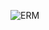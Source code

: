 
![ERM]([https://viewer.diagrams.net/?tags=%7B%7D&highlight=0000ff&edit=_blank&layers=1&nav=1&title=No-relational-digram.drawio#R7VjbcpswEP0aP6bDxbc%2BBpw4F7d14zTpW0cBGVQLiYp1bOfru4AwJtidOEOcmdQzzMAerW57jtBKLduNlkNF4vCL9ClvWYa%2FbNmDlmWZbctqpY%2Fhr3Kk1%2B%2FmQKCYr51KYMKeqAYNjc6ZT5OKI0jJgcVV0JNCUA8qGFFKLqpuU8mrvcYkoDVg4hFeR%2B%2BZD2GO9q1eiV9QFoRFz2b3c14SkcJZzyQJiS8XG5B91rJdJSXkX9HSpTwNXhGX%2B8vVPR%2FNusOr78kf8sO5vv16d5I3dr5PlfUUFBXw6qafZtPzi7v275%2Fx%2BPz7whiePlyd6CrGI%2BFzHa%2BxTEDPF1ZFEJMFizgRaDlTKWCiSzAEDuEsEPjt4dioQuCRKmAY%2F1NdADJG1AsZ90dkJefpDBIg3qywnFAq9oTNEo5FJgJYrEBLyepWPCZpTYQNRBVN0GdchMVcQyOSgPbxJOckTthDNuDUJSIqYMKRADIqGpJz4VNfW2ueMwOUnK2Vk9Z%2FIRmatDQadLkhRU3OkMqIglqhiy61epoMvdCsvrYXpWzNrsbCDclaxYokeqkE67bX3d3g0iIiwCCU%2FdnV%2Fsz2S%2Ft71h3hSLwgQJ00jMmmCPFjY6ollElzu0yFiAaeMzYvVo8On06up17866RXk%2Bm3hUC1Pdcphho2NMnpFHYqMomJx0QwynwG7RK50VNNIYl1pzxTQ8h8n4pMLUCA5IJKJRJLJiCLRcfBByPmGp86rQ4OyEXbLG18UncFrhQoLMIyBVFU64Kmiv2XEEOIuP7coayqKHcv97oCV1Vi9xXApt4qzO9Ls73jb2RcDo5UN0p1xzoc1VuHZ9aovmWQ%2Fp4%2BGM37sPWi3WKdhr0zgVaNQAwBpLP8aBTus1KbJ9o02u%2FMdP2v7CqK272fngrwfSS8WcLtV%2BZhjW3D9UPBmc8g%2Ba95bn4LNjvvnW7V92BXRhEVR6qbprp%2FwHRrK9X13fqGEg8YhuvIdbOHKOOAmdlWrrtbuI7xHJVt2MAieqS8YcrtA6ZoWynvb6E8nVd%2BevaOifmb3Ja8XZ6GZnmvnF%2Bilbfz9tlf](https://github.com/bithunters-web/Database-Diagram/blob/main/No-relational-digram.drawio.png))
